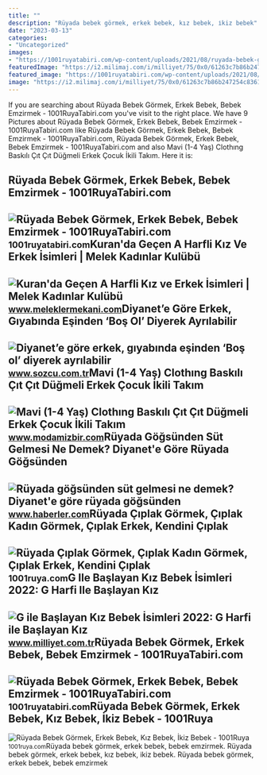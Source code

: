 ```yaml
---
title: ""
description: "Rüyada bebek görmek, erkek bebek, kız bebek, i̇kiz bebek"
date: "2023-03-13"
categories:
- "Uncategorized"
images:
- "https://1001ruyatabiri.com/wp-content/uploads/2021/08/ruyada-bebek-gormek-ruyada-kayisi-gormek-ruyada-erkek-bebek-kiz-bebek-gormek-ne-demek-diyanet-islami.jpg"
featuredImage: "https://i2.milimaj.com/i/milliyet/75/0x0/61263c7b86b247254c83614e.jpg"
featured_image: "https://1001ruyatabiri.com/wp-content/uploads/2021/08/ruyada-bebek-gormek-ruyada-kayisi-gormek-ruyada-erkek-bebek-kiz-bebek-gormek-ne-demek-diyanet-islami.jpg"
image: "https://i2.milimaj.com/i/milliyet/75/0x0/61263c7b86b247254c83614e.jpg"
---
```


If you are searching about Rüyada Bebek Görmek, Erkek Bebek, Bebek Emzirmek - 1001RuyaTabiri.com you've visit to the right place. We have 9 Pictures about Rüyada Bebek Görmek, Erkek Bebek, Bebek Emzirmek - 1001RuyaTabiri.com like Rüyada Bebek Görmek, Erkek Bebek, Bebek Emzirmek - 1001RuyaTabiri.com, Rüyada Bebek Görmek, Erkek Bebek, Bebek Emzirmek - 1001RuyaTabiri.com and also Mavi (1-4 Yaş) Clothıng Baskılı Çıt Çıt Düğmeli Erkek Çocuk İkili Takım. Here it is:

Rüyada Bebek Görmek, Erkek Bebek, Bebek Emzirmek - 1001RuyaTabiri.com
---------------------------------------------------------------------

 ![Rüyada Bebek Görmek, Erkek Bebek, Bebek Emzirmek - 1001RuyaTabiri.com](https://1001ruyatabiri.com/wp-content/uploads/2021/08/Ruyada-Bebek-Gormek-Erkek-Bebek-Bebek-Emzirmek-ne-demek-diyanet.jpg) <small>1001ruyatabiri.com</small>Kuran'da Geçen A Harfli Kız Ve Erkek İsimleri | Melek Kadınlar Kulübü
---------------------------------------------------------------------

 ![Kuran'da Geçen A Harfli Kız ve Erkek İsimleri | Melek Kadınlar Kulübü](https://www.meleklermekani.com/attachments/diyanet-sitesindeki-bebek-isimleri-jpg.47346/) <small>www.meleklermekani.com</small>Diyanet’e Göre Erkek, Gıyabında Eşinden ‘Boş Ol’ Diyerek Ayrılabilir
--------------------------------------------------------------------

 ![Diyanet’e göre erkek, gıyabında eşinden ‘Boş ol’ diyerek ayrılabilir](https://i.sozcucdn.com/wp-content/uploads/2022/02/14/iecrop/diyanet_16_9_1644807600.jpg?w=776&h=436&mode=crop) <small>www.sozcu.com.tr</small>Mavi (1-4 Yaş) Clothıng Baskılı Çıt Çıt Düğmeli Erkek Çocuk İkili Takım
-----------------------------------------------------------------------

 ![Mavi (1-4 Yaş) Clothıng Baskılı Çıt Çıt Düğmeli Erkek Çocuk İkili Takım](https://cdn.modamizbir.com/Uploads/UrunResimleri/buyuk/mavi-1-4-yas-clothing-baskili-cit-cit-dugmeli-erkek-cocuk-ikili-takim-126460-1482398111.jpg) <small>www.modamizbir.com</small>Rüyada Göğsünden Süt Gelmesi Ne Demek? Diyanet'e Göre Rüyada Göğsünden
----------------------------------------------------------------------

 ![Rüyada göğsünden süt gelmesi ne demek? Diyanet'e göre rüyada göğsünden](https://i.hbrcdn.com/haber/2022/10/05/ruyada-gogsunden-sut-gelmesi-ne-anlama-gelir-15335330_6420_amp.jpg) <small>www.haberler.com</small>Rüyada Çıplak Görmek, Çıplak Kadın Görmek, Çıplak Erkek, Kendini Çıplak
-----------------------------------------------------------------------

 ![Rüyada Çıplak Görmek, Çıplak Kadın Görmek, Çıplak Erkek, Kendini Çıplak](https://1001ruya.com/wp-content/uploads/ruyada-ciplak-gormek-ruyada-ustsuz-ciplak-birini-gormek-soyunmak-elbisesiz-ciplak-erkek-kendini-ciplak-baskasini-1024x576.jpg) <small>1001ruya.com</small>G Ile Başlayan Kız Bebek İsimleri 2022: G Harfi Ile Başlayan Kız
----------------------------------------------------------------

 ![G ile Başlayan Kız Bebek İsimleri 2022: G Harfi ile Başlayan Kız](https://i2.milimaj.com/i/milliyet/75/0x0/61263c7b86b247254c83614e.jpg) <small>www.milliyet.com.tr</small>Rüyada Bebek Görmek, Erkek Bebek, Bebek Emzirmek - 1001RuyaTabiri.com
---------------------------------------------------------------------

 ![Rüyada Bebek Görmek, Erkek Bebek, Bebek Emzirmek - 1001RuyaTabiri.com](https://1001ruyatabiri.com/wp-content/uploads/2021/08/ruyada-bebek-gormek-ruyada-kayisi-gormek-ruyada-erkek-bebek-kiz-bebek-gormek-ne-demek-diyanet-islami.jpg) <small>1001ruyatabiri.com</small>Rüyada Bebek Görmek, Erkek Bebek, Kız Bebek, İkiz Bebek - 1001Ruya
------------------------------------------------------------------

 ![Rüyada Bebek Görmek, Erkek Bebek, Kız Bebek, İkiz Bebek - 1001Ruya](https://1001ruya.com/wp-content/uploads/Ruyada-Bebek-Gormek-Erkek-Bebek-gormek-bebek-Emzirmek-ikiz-bebek-Kiz-Bebek-Dogurmak-Sevmek-Diyanet.jpg) <small>1001ruya.com</small>Rüyada bebek görmek, erkek bebek, bebek emzirmek. Rüyada bebek görmek, erkek bebek, kız bebek, i̇kiz bebek. Rüyada bebek görmek, erkek bebek, bebek emzirmek
